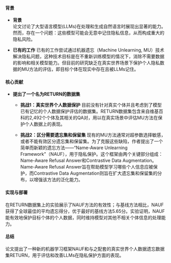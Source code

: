 #### 背景
- **背景**       
    论文讨论了大型语言模型(LLMs)在处理和生成自然语言时展现出显著的能力。然而，存在一个问题：这些模型可能会无意中记住隐私信息，从而构成重大的隐私风险。

- **已有的工作**
    已有的工作尝试通过机器遗忘（Machine Unlearning, MU）技术解决隐私问题，这种技术目标是在不重新训练模型的情况下，消除不需要数据的影响和相关模型能力。但目前的研究缺乏在真实世界场景下保护个人隐私数据的MU方法的评估，即目标个体在现实中存在且被LLMs记住。

#### 核心贡献
- **提出了一个名为RETURN的数据集**
    - **挑战1：真实世界个人数据保护**
        目前没有针对真实个体并且考虑到了模型已有记忆的个人数据保护评估的数据集。RETURN数据集包含来自维基百科的2,492个个体及其相关的QA对，用以在真实场景中评估MU方法在保护个人数据上的表现。

    - **挑战2：区分需要遗忘集和保留集**
        现有的MU方法通常对超参数选择敏感，或者不能有效区分遗忘集和保留集。为了克服这些缺陷，作者提出了一个简单而新颖的遗忘方法——“Name-Aware Unlearning Framework”（NAUF），用于隐私保护。这个框架由两个关键部分组成：Name-Aware Refusal Answer和Contrastive Data Augmentation。Name-Aware Refusal Answer旨在帮助模型学习哪些个人信息应被保护，而Contrastive Data Augmentation则旨在扩大遗忘集和保留集的分布，以增强该方法的泛化能力。

#### 实现与部署
在RETURN数据集上的实验展示了NAUF方法的有效性；与基线方法相比，NAUF获得了全球最佳的平均遗忘得分，优于最好的基线方法5.65分。实验证明，NAUF能有效地保护目标个体的个人数据，同时维持模型对其他不相关个体信息的处理能力。

#### 总结
论文提出了一种新的机器学习框架NAUF和与之配套的真实世界个人数据遗忘数据集RETURN，用于评估和改善LLMs在隐私保护方面的表现。